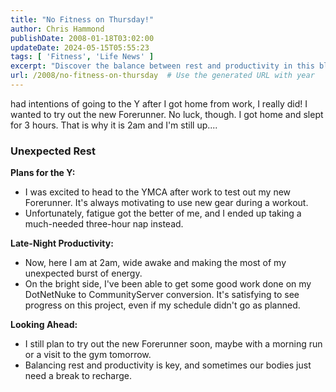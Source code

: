 ```yaml
---
title: "No Fitness on Thursday!"
author: Chris Hammond
publishDate: 2008-01-18T03:02:00
updateDate: 2024-05-15T05:55:23
tags: [ 'Fitness', 'Life News' ]
excerpt: "Discover the balance between rest and productivity in this blog post where a delayed trip to the gym leads to unexpected late-night productivity and self-reflection."
url: /2008/no-fitness-on-thursday  # Use the generated URL with year
---
```

<p>had intentions of going to the Y after I got home from work, I really did! I wanted to try out the new Forerunner. No luck, though. I got home and slept for 3 hours. That is why it is 2am and I&#39;m still up....</p>  <h3>Unexpected Rest</h3>  <p><strong>Plans for the Y:</strong></p>  <ul>  <li>I was excited to head to the YMCA after work to test out my new Forerunner. It&#39;s always motivating to use new gear during a workout.</li>  <li>Unfortunately, fatigue got the better of me, and I ended up taking a much-needed three-hour nap instead.</li> </ul>  <p><strong>Late-Night Productivity:</strong></p>  <ul>  <li>Now, here I am at 2am, wide awake and making the most of my unexpected burst of energy.</li>  <li>On the bright side, I&#39;ve been able to get some good work done on my DotNetNuke to CommunityServer conversion. It&#39;s satisfying to see progress on this project, even if my schedule didn&#39;t go as planned.</li> </ul>  <p><strong>Looking Ahead:</strong></p>  <ul>  <li>I still plan to try out the new Forerunner soon, maybe with a morning run or a visit to the gym tomorrow.</li>  <li>Balancing rest and productivity is key, and sometimes our bodies just need a break to recharge.</li> </ul> 


